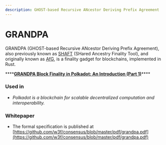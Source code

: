 ```yaml
---
description: GHOST-based Recursive ANcestor Deriving Prefix Agreement
---
```


# GRANDPA

GRANDPA \(GHOST-based Recursive ANcestor Deriving Prefix Agreement\), also previously known as [SHAFT](https://hackmd.io/Jd0byWX0RiqFiXUVC78Bdw?view#SHAFT) \(SHared Ancestry Finality Tool\), and originally known as [AfG](https://hackmd.io/Jd0byWX0RiqFiXUVC78Bdw?view#AFG), is a finality gadget for blockchains, implemented in Rust. 

\*\*\*\*[**GRANDPA Block Finality in Polkadot: An Introduction \(Part 1\)**](https://medium.com/polkadot-network/grandpa-block-finality-in-polkadot-an-introduction-part-1-d08a24a021b5)\*\*\*\*

### Used in 

* _Polkadot is a blockchain for scalable decentralized computation and interoperability._

### Whitepaper

* The formal specification is published at [https://github.com/w3f/consensus/blob/master/pdf/grandpa.pdf](https://github.com/w3f/consensus/blob/master/pdf/grandpa.pdf)

